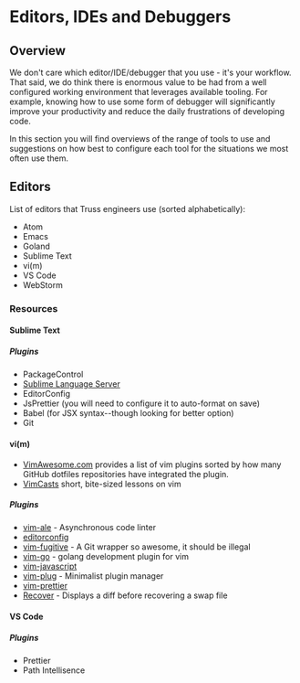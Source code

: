 # Editors, IDEs and Debuggers

## Overview

We don't care which editor/IDE/debugger that you use - it's your workflow. That said, we do think there is enormous value to be had from a well configured working environment that leverages available tooling. For example, knowing how to use some form of debugger will significantly improve your productivity and reduce the daily frustrations of developing code.

In this section you will find overviews of the range of tools to use and suggestions on how best to configure each tool for the situations we most often use them.

## Editors

List of editors that Truss engineers use (sorted alphabetically):

- Atom
- Emacs
- Goland
- Sublime Text
- vi(m)
- VS Code
- WebStorm

### Resources

#### Sublime Text

##### Plugins

- PackageControl
- [Sublime Language Server](https://github.com/sublimelsp/LSP)
- EditorConfig
- JsPrettier (you will need to configure it to auto-format on save)
- Babel (for JSX syntax--though looking for better option)
- Git

#### vi(m)

- [VimAwesome.com](https://vimawesome.com/) provides a list of vim plugins sorted by how many GitHub dotfiles repositories have integrated the plugin.
- [VimCasts](https://vimcasts.org) short, bite-sized lessons on vim

##### Plugins

- [vim-ale](github.com:w0rp/ale) - Asynchronous code linter
- [editorconfig](editorconfig/editorconfig-vim.git)
- [vim-fugitive](github.com:tpope/vim-fugitive) - A Git wrapper so awesome, it should be illegal
- [vim-go](github:fatih/vim-go) - golang development plugin for vim
- [vim-javascript](pangloss/vim-javascript.git)
- [vim-plug](github.com:junegunn/vim-plug) - Minimalist plugin manager
- [vim-prettier](github.com:prettier/vim-prettier)
- [Recover](github.com:chrisbra/Recover.vim) - Displays a diff before recovering a swap file

#### VS Code

##### Plugins

- Prettier
- Path Intellisence
